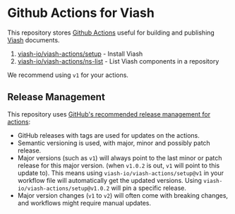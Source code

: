 # Github Actions for Viash

This repository stores [Github Actions](https://github.com/features/actions) useful for building and publishing [Viash](https://viash.io) documents.

1. [viash-io/viash-actions/setup](setup) - Install Viash
1. [viash-io/viash-actions/ns-list](ns-list) - List Viash components in a repository

We recommend using `v1` for your actions.

## Release Management

This repository uses [GitHub's recommended release management for actions](https://docs.github.com/en/actions/creating-actions/about-custom-actions#using-release-management-for-actions): 

* GitHub releases with tags are used for updates on the actions. 
* Semantic versioning is used, with major, minor and possibly patch release. 
* Major versions (such as `v1`) will always point to the last minor or patch release for this major version. (when `v1.0.2` is out, `v1` will point to this update to). This means using `viash-io/viash-actions/setup@v1` in your workflow file will automatically get the updated versions. Using `viash-io/viash-actions/setup@v1.0.2` will pin a specific release.
* Major version changes (`v1` to `v2`) will often come with breaking changes, and workflows might require manual updates.